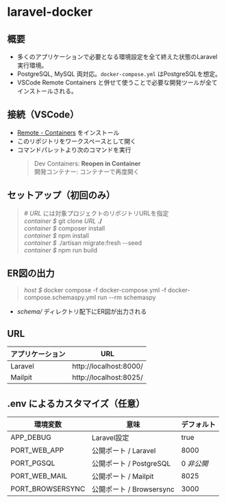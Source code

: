 # laravel-docker

## 概要

* 多くのアプリケーションで必要となる環境設定を全て終えた状態のLaravel実行環境。
* PostgreSQL, MySQL 両対応。`docker-compose.yml` はPostgreSQLを想定。
* VSCode Remote Containers と併せて使うことで必要な開発ツールが全てインストールされる。

## 接続（VSCode）

* [Remote - Containers](https://marketplace.visualstudio.com/items?itemName=ms-vscode-remote.remote-containers) をインストール
* このリポジトリをワークスペースとして開く
* コマンドパレットより次のコマンドを実行  
  > Dev Containers: **Reopen in Container**  
  > 開発コンテナー: コンテナーで再度開く  

## セットアップ（初回のみ）

> \# *URL* には対象プロジェクトのリポジトリURLを指定  
> *container $* git clone *URL* **./**  
> *container $* composer install  
> *container $* npm install  
> *container $* ./artisan migrate:fresh --seed  
> *container $* npm run build  


## ER図の出力

> *host $* docker compose -f docker-compose.yml -f docker-compose.schemaspy.yml run --rm schemaspy

* *schema/* ディレクトリ配下にER図が出力される

## URL

|アプリケーション|URL|
|-|-|
|Laravel|http://localhost:8000/|
|Mailpit|http://localhost:8025/|

## .env によるカスタマイズ（任意）

|環境変数|意味|デフォルト|
|-|-|-|
|APP_DEBUG|Laravel設定|true|
|PORT_WEB_APP|公開ポート / Laravel|8000|
|PORT_PGSQL|公開ポート / PostgreSQL|0 *非公開*|
|PORT_WEB_MAIL|公開ポート / Mailpit|8025|
|PORT_BROWSERSYNC|公開ポート / Browsersync|3000|

